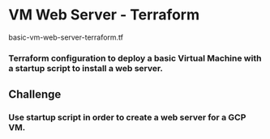 # VM Web Server - Terraform
<p>basic-vm-web-server-terraform.tf</p>

### Terraform configuration to deploy a basic Virtual Machine with a startup script to install a web server.

## Challenge
### Use startup script in order to create a web server for a GCP VM.
